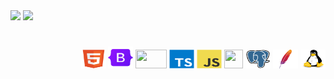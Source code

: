 <!-- Hi there 👋-->

<!--
**rodrigogz64/rodrigogz64** is a ✨ _special_ ✨ repository because its `README.md` (this file) appears on your GitHub profile.

Here are some ideas to get you started:

- 🔭 I’m currently working on ...
- 🌱 I’m currently learning ...
- 👯 I’m looking to collaborate on ...
- 🤔 I’m looking for help with ...
- 💬 Ask me about ...
- 📫 How to reach me: ...
- 😄 Pronouns: ...
- ⚡ Fun fact: ...
  <img height="180" src="https://github-readme-streak-stats.herokuapp.com/?user=rodrigogz64&theme=tokyonight&hide_border=false"/>
-->

<div>
  <img height="160" src="https://github-readme-stats.vercel.app/api?username=rodrigogz64&theme=tokyonight&hide_border=false&include_all_commits=false&count_private=false"/>
  <img height="160" src="https://github-readme-stats.vercel.app/api/top-langs/?username=rodrigogz64&theme=tokyonight&hide_border=false&include_all_commits=false&count_private=false&layout=compact"/>
</div>

#
<div style="display: inline_block" align="right"> 
  <img  height="30" width="40" src="https://raw.githubusercontent.com/devicons/devicon/master/icons/html5/html5-original.svg"/>
  <img height="35" width="40" src="https://raw.githubusercontent.com/devicons/devicon/master/icons/bootstrap/bootstrap-original.svg"/>
  <img height="30" width="50" src="https://raw.githubusercontent.com/jmnote/z-icons/master/svg/php.svg"/>
  <img height="30" width="40" src="https://raw.githubusercontent.com/devicons/devicon/master/icons/typescript/typescript-original.svg"/>
  <img height="30" width="40" src="https://raw.githubusercontent.com/devicons/devicon/master/icons/javascript/javascript-original.svg"/>
  <img height="30" width="30" src="https://static-00.iconduck.com/assets.00/laravel-icon-497x512-uwybstke.png"/>
  <img height="30" width="40" src="https://raw.githubusercontent.com/devicons/devicon/master/icons/postgresql/postgresql-original.svg"/>
  <img height="30" width="40" src="https://raw.githubusercontent.com/devicons/devicon/master/icons/apache/apache-original.svg"/>
  <img height="30" width="40" src="https://raw.githubusercontent.com/devicons/devicon/master/icons/linux/linux-original.svg"/>
</div>

